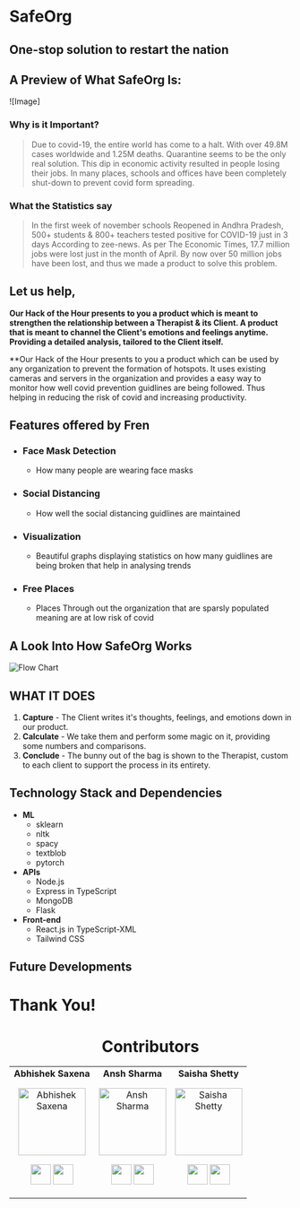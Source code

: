 # SafeOrg


## One-stop solution to restart the nation

## A Preview of What SafeOrg Is:
![Image]

### Why is it Important?

> Due to covid-19, the entire world has come to a halt. With over 49.8M cases worldwide and 1.25M deaths. Quarantine seems to be the only real solution. This dip in economic activity resulted in people losing their jobs. In many places, schools and offices have been completely shut-down to prevent covid form spreading.

### What the Statistics say

>In the first week of november schools Reopened in Andhra Pradesh, 500+ students & 800+ teachers tested positive for COVID-19 just in 3 days According to zee-news. As per The Economic Times, 17.7 million jobs were lost just in the month of April. By now over 50 million jobs have been lost, and thus we made a product to solve this problem.

## Let us help,

**Our Hack of the Hour presents to you a product which is meant to strengthen the relationship between a Therapist & its Client. A product that is meant to channel the Client's emotions and feelings anytime. Providing a detailed analysis, tailored to the Client itself.**

**Our Hack of the Hour presents to you a product which can be used by any organization to prevent the formation of hotspots. It uses existing cameras and servers in the organization and provides a easy way to monitor how well covid prevention guidlines are being followed. Thus helping in reducing the risk of covid and increasing productivity.  

## Features offered by Fren

- ### **Face Mask Detection**
  - How many people are wearing face masks
- ### **Social Distancing**
  - How well the social distancing guidlines are maintained 
- ### **Visualization**
  - Beautiful graphs displaying statistics on how many guidlines are being broken that help in analysing trends 
- ### **Free Places**
  - Places Through out the organization that are sparsly populated meaning are at low risk of covid

## A Look Into How SafeOrg Works

![Flow Chart](./assets/flow-chart.png)

## WHAT IT DOES

1. **Capture** - The Client writes it's thoughts, feelings, and emotions down in our product.
2. **Calculate** - We take them and perform some magic on it, providing some numbers and comparisons.
3. **Conclude** - The bunny out of the bag is shown to the Therapist, custom to each client to support the process in its entirety.

## Technology Stack and Dependencies

- **ML**
  - sklearn
  - nltk
  - spacy
  - textblob
  - pytorch
- **APIs**
  - Node.js
  - Express in TypeScript
  - MongoDB
  - Flask
- **Front-end**
  - React.js in TypeScript-XML
  - Tailwind CSS

## Future Developments


# Thank You!

<h1 align="center"> Contributors </h1>
<table align="center">
<tr align="center">
<td>
<strong>Abhishek Saxena</strong>
<p align="center">
<img src = "https://avatars0.githubusercontent.com/u/33656173?s=400&u=a411c58cfffec9bf59da192674093abf4b82bd04&v=4"  height="120" alt="Abhishek Saxena">
</p>
<p align="center">
<a href = "https://github.com/saxenabhishek"><img src = "http://www.iconninja.com/files/241/825/211/round-collaboration-social-github-code-circle-network-icon.svg" width="36" height = "36"/></a>
<a href = "https://www.linkedin.com/in/abhibored">
<img src = "http://www.iconninja.com/files/8Talking about the user interface, we have a landing page which briefly talks about our product, explains the features that we are using to make this happen, some of them are- face mask detection & social distancing, it also gives a ground map of all the sparsely populated social places in that organization that are available at that exact instant for users to access safely. Upon login, we have an admin portal that gives a detailed report containing the number of people violating the covid regulations daily and weekly with their video, location, and time stamp upon processing all the videos on the server. It even gives beautiful visualizations using react charts for the same.63/607/751/network-linkedin-social-connection-circular-circle-media-icon.svg" width="36" height="36"/>
</a>
</p>
</td>
<td>
<strong>Ansh Sharma</strong>
<p align="center">
<img src = "https://avatars2.githubusercontent.com/u/60016461?s=400&u=9e9d50e037da73a840a5c43f8f2c2b98942452aa&v=4"  height="120" alt="Ansh Sharma">
</p>
<p align="center">
<a href = "https://github.com/DaemonOnCode"><img src = "http://www.iconninja.com/files/241/825/211/round-collaboration-social-github-code-circle-network-icon.svg" width="36" height = "36"/></a>
<a href = "https://www.linkedin.com/in/anshsharma09">
<img src = "http://www.iconninja.com/files/863/607/751/network-linkedin-social-connection-circular-circle-media-icon.svg" width="36" height="36"/>
</a>
</p>
</td>
<td>
<strong>Saisha Shetty</strong>
<p align="center">
<img src = "https://media-exp1.licdn.com/dms/image/C4E03AQH4lFfT3j8blw/profile-displayphoto-shrink_200_200/0?e=1608163200&v=beta&t=7ZWWBWQnmsbjp6Wklntygyx1w9i4eFzk1J27DGmvTSA"  height="120" alt="Saisha Shetty">
</p>
<p align="center">
<a href = "https://github.com/SaishaShetty"><img src = "http://www.iconninja.com/files/241/825/211/round-collaboration-social-github-code-circle-network-icon.svg" width="36" height = "36"/></a>
<a href = "https://www.linkedin.com/in/saisha-shetty-bba6b81a7">
<img src = "http://www.iconninja.com/files/863/607/751/network-linkedin-social-connection-circular-circle-media-icon.svg" width="36" height="36"/>
</a>
</p>
</td>
</tr>
</table>
